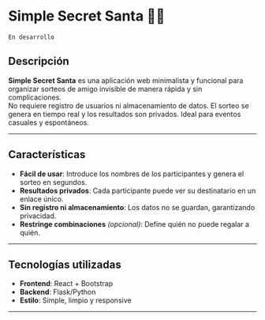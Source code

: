 # **Simple Secret Santa** 🎅🎁  
`En desarrollo`

## **Descripción**  
**Simple Secret Santa** es una aplicación web minimalista y funcional para organizar sorteos de amigo invisible de manera rápida y sin complicaciones.  
No requiere registro de usuarios ni almacenamiento de datos. El sorteo se genera en tiempo real y los resultados son privados. Ideal para eventos casuales y espontáneos.  

---

## **Características**  
- **Fácil de usar**: Introduce los nombres de los participantes y genera el sorteo en segundos.  
- **Resultados privados**: Cada participante puede ver su destinatario en un enlace único.  
- **Sin registro ni almacenamiento**: Los datos no se guardan, garantizando privacidad.  
- **Restringe combinaciones** *(opcional)*: Define quién no puede regalar a quién.  

---

## **Tecnologías utilizadas**  
- **Frontend**: React + Bootstrap  
- **Backend**: Flask/Python  
- **Estilo**: Simple, limpio y responsive  

---
